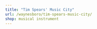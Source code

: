 ```yaml
---
title: "Tim Spears' Music City"
url: /waynesboro/tim-spears-music-city/
shop: musical instrument
---
```

